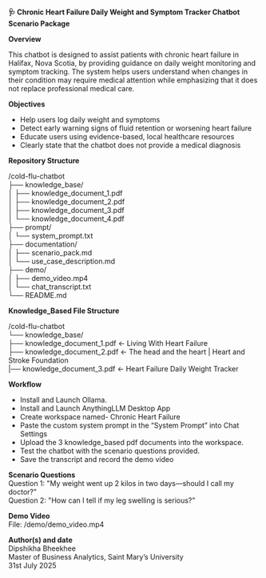  **🩺 Chronic Heart Failure Daily Weight and Symptom Tracker Chatbot Scenario Package**

 **Overview**

This chatbot is designed to assist patients with chronic heart failure in Halifax, Nova Scotia, by providing guidance on daily weight monitoring and symptom tracking. The system helps users understand when changes in their condition may require medical attention while emphasizing that it does not replace professional medical care.

  **Objectives**

* Help users log daily weight and symptoms  
* Detect early warning signs of fluid retention or worsening heart failure  
* Educate users using evidence-based, local healthcare resources  
* Clearly state that the chatbot does not provide a medical diagnosis

 **Repository Structure**

/cold-flu-chatbot  
├── knowledge\_base/  
│   ├── knowledge\_document\_1.pdf  
│   ├── knowledge\_document\_2.pdf  
│   ├── knowledge\_document\_3.pdf  
│   └── knowledge\_document\_4.pdf  
├── prompt/  
│   └── system\_prompt.txt  
├── documentation/  
│   ├── scenario\_pack.md  
│   └── use\_case\_description.md  
├── demo/  
│   ├── demo\_video.mp4  
│   └── chat\_transcript.txt  
└── README.md

**Knowledge\_Based File Structure**

/cold-flu-chatbot  
└── knowledge\_base/  
    ├── knowledge\_document\_1.pdf  ← Living With Heart Failure  
    ├── knowledge\_document\_2.pdf  ← The head and the heart | Heart and Stroke Foundation  
     |── knowledge\_document\_3.pdf  ← Heart Failure Daily Weight Tracker

**Workflow**

* Install and Launch Ollama.   
* Install and Launch AnythingLLM Desktop App  
* Create workspace named- Chronic Heart Failure  
* Paste the custom system prompt in the “System Prompt” into Chat Settings  
* Upload the 3 knowledge\_based pdf documents into the workspace.   
* Test the chatbot with the scenario questions provided.   
* Save the transcript and record the demo video

**Scenario Questions**  
Question 1: "My weight went up 2 kilos in two days—should I call my doctor?"   
Question 2: "How can I tell if my leg swelling is serious?”

**Demo Video**  
File: /demo/demo_video.mp4

**Author(s) and date**  
Dipshikha Bheekhee  
Master of Business Analytics, Saint Mary’s University  
31st July 2025

